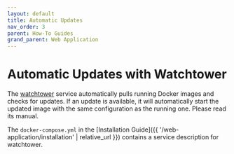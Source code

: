 ```yaml
---
layout: default
title: Automatic Updates
nav_order: 3
parent: How-To Guides
grand_parent: Web Application
---
```


# Automatic Updates with Watchtower

The [watchtower](https://containrrr.dev/watchtower/) service automatically pulls running Docker images and checks for updates. If an update is available, it will automatically start the updated image with the same configuration as the running one. Please read its manual.

The `docker-compose.yml` in the [Installation Guide]({{ '/web-application/installation' | relative_url }}) contains a service description for watchtower.
